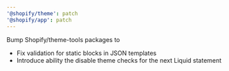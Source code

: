 ```yaml
---
'@shopify/theme': patch
'@shopify/app': patch
---
```


Bump Shopify/theme-tools packages to

- Fix validation for static blocks in JSON templates
- Introduce ability the disable theme checks for the next Liquid statement

